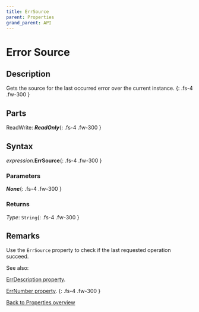 ```yaml
---
title: ErrSource
parent: Properties
grand_parent: API
---
```


# Error Source

## Description
Gets the source for the last occurred error over the current instance.
{: .fs-4 .fw-300 }

## Parts
ReadWrite: **_ReadOnly_**{: .fs-4 .fw-300 }

## Syntax
*expression*.**ErrSource**{: .fs-4 .fw-300 }

### Parameters

**_None_**{: .fs-4 .fw-300 }

### Returns

*Type*: `String`{: .fs-4 .fw-300 }

## Remarks
Use the `ErrSource` property to check if the last requested operation succeed.

See also: 

[ErrDescription property](https://ws-garcia.github.io/VBA-CSV-interface/api/properties/errors/errdescription.html).

[ErrNumber property](https://ws-garcia.github.io/VBA-CSV-interface/api/properties/errors/errnumber.html).
{: .fs-4 .fw-300 }

[Back to Properties overview](https://ws-garcia.github.io/VBA-CSV-interface/api/properties/)